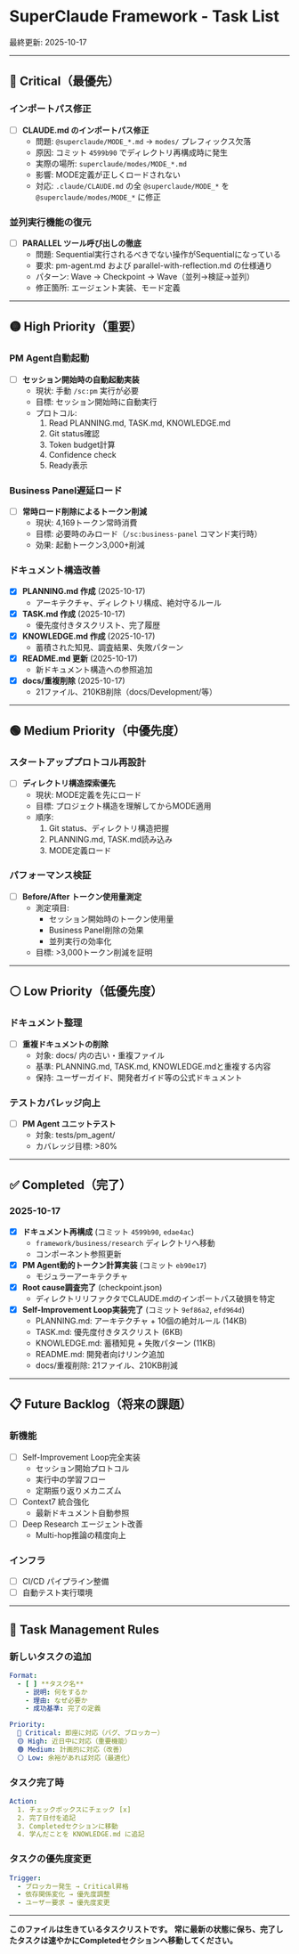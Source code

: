 # SuperClaude Framework - Task List

最終更新: 2025-10-17

---

## 🔴 Critical（最優先）

### インポートパス修正
- [ ] **CLAUDE.md のインポートパス修正**
  - 問題: `@superclaude/MODE_*.md` → `modes/` プレフィックス欠落
  - 原因: コミット `4599b90` でディレクトリ再構成時に発生
  - 実際の場所: `superclaude/modes/MODE_*.md`
  - 影響: MODE定義が正しくロードされない
  - 対応: `.claude/CLAUDE.md` の全 `@superclaude/MODE_*` を `@superclaude/modes/MODE_*` に修正

### 並列実行機能の復元
- [ ] **PARALLEL ツール呼び出しの徹底**
  - 問題: Sequential実行されるべきでない操作がSequentialになっている
  - 要求: pm-agent.md および parallel-with-reflection.md の仕様通り
  - パターン: Wave → Checkpoint → Wave（並列→検証→並列）
  - 修正箇所: エージェント実装、モード定義

---

## 🟡 High Priority（重要）

### PM Agent自動起動
- [ ] **セッション開始時の自動起動実装**
  - 現状: 手動 `/sc:pm` 実行が必要
  - 目標: セッション開始時に自動実行
  - プロトコル:
    1. Read PLANNING.md, TASK.md, KNOWLEDGE.md
    2. Git status確認
    3. Token budget計算
    4. Confidence check
    5. Ready表示

### Business Panel遅延ロード
- [ ] **常時ロード削除によるトークン削減**
  - 現状: 4,169トークン常時消費
  - 目標: 必要時のみロード（`/sc:business-panel` コマンド実行時）
  - 効果: 起動トークン3,000+削減

### ドキュメント構造改善
- [x] **PLANNING.md 作成** (2025-10-17)
  - アーキテクチャ、ディレクトリ構成、絶対守るルール
- [x] **TASK.md 作成** (2025-10-17)
  - 優先度付きタスクリスト、完了履歴
- [x] **KNOWLEDGE.md 作成** (2025-10-17)
  - 蓄積された知見、調査結果、失敗パターン
- [x] **README.md 更新** (2025-10-17)
  - 新ドキュメント構造への参照追加
- [x] **docs/重複削除** (2025-10-17)
  - 21ファイル、210KB削除（docs/Development/等）

---

## 🟢 Medium Priority（中優先度）

### スタートアッププロトコル再設計
- [ ] **ディレクトリ構造探索優先**
  - 現状: MODE定義を先にロード
  - 目標: プロジェクト構造を理解してからMODE適用
  - 順序:
    1. Git status、ディレクトリ構造把握
    2. PLANNING.md, TASK.md読み込み
    3. MODE定義ロード

### パフォーマンス検証
- [ ] **Before/After トークン使用量測定**
  - 測定項目:
    - セッション開始時のトークン使用量
    - Business Panel削除の効果
    - 並列実行の効率化
  - 目標: >3,000トークン削減を証明

---

## ⚪ Low Priority（低優先度）

### ドキュメント整理
- [ ] **重複ドキュメントの削除**
  - 対象: docs/ 内の古い・重複ファイル
  - 基準: PLANNING.md, TASK.md, KNOWLEDGE.mdと重複する内容
  - 保持: ユーザーガイド、開発者ガイド等の公式ドキュメント

### テストカバレッジ向上
- [ ] **PM Agent ユニットテスト**
  - 対象: tests/pm_agent/
  - カバレッジ目標: >80%

---

## ✅ Completed（完了）

### 2025-10-17
- [x] **ドキュメント再構成** (コミット `4599b90`, `edae4ac`)
  - `framework/business/research` ディレクトリへ移動
  - コンポーネント参照更新
- [x] **PM Agent動的トークン計算実装** (コミット `eb90e17`)
  - モジュラーアーキテクチャ
- [x] **Root cause調査完了** (checkpoint.json)
  - ディレクトリリファクタでCLAUDE.mdのインポートパス破損を特定
- [x] **Self-Improvement Loop実装完了** (コミット `9ef86a2`, `efd964d`)
  - PLANNING.md: アーキテクチャ + 10個の絶対ルール (14KB)
  - TASK.md: 優先度付きタスクリスト (6KB)
  - KNOWLEDGE.md: 蓄積知見 + 失敗パターン (11KB)
  - README.md: 開発者向けリンク追加
  - docs/重複削除: 21ファイル、210KB削減

---

## 📋 Future Backlog（将来の課題）

### 新機能
- [ ] Self-Improvement Loop完全実装
  - セッション開始プロトコル
  - 実行中の学習フロー
  - 定期振り返りメカニズム
- [ ] Context7 統合強化
  - 最新ドキュメント自動参照
- [ ] Deep Research エージェント改善
  - Multi-hop推論の精度向上

### インフラ
- [ ] CI/CD パイプライン整備
- [ ] 自動テスト実行環境

---

## 📝 Task Management Rules

### 新しいタスクの追加
```yaml
Format:
  - [ ] **タスク名**
    - 説明: 何をするか
    - 理由: なぜ必要か
    - 成功基準: 完了の定義

Priority:
  🔴 Critical: 即座に対応（バグ、ブロッカー）
  🟡 High: 近日中に対応（重要機能）
  🟢 Medium: 計画的に対応（改善）
  ⚪ Low: 余裕があれば対応（最適化）
```

### タスク完了時
```yaml
Action:
  1. チェックボックスにチェック [x]
  2. 完了日付を追記
  3. Completedセクションに移動
  4. 学んだことを KNOWLEDGE.md に追記
```

### タスクの優先度変更
```yaml
Trigger:
  - ブロッカー発生 → Critical昇格
  - 依存関係変化 → 優先度調整
  - ユーザー要求 → 優先度変更
```

---

**このファイルは生きているタスクリストです。**
**常に最新の状態に保ち、完了したタスクは速やかにCompletedセクションへ移動してください。**
